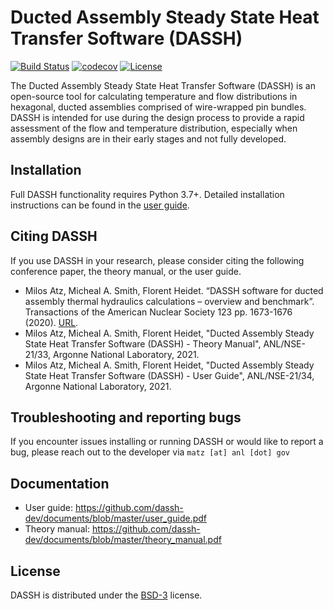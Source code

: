 # Ducted Assembly Steady State Heat Transfer Software (DASSH)

[![Build Status](https://travis-ci.com/dassh-dev/dassh.svg?token=9JiRbxest2oH9X8ijsPq&branch=master)](https://travis-ci.com/github/dassh-dev/dassh)
[![codecov](https://codecov.io/gh/dassh-dev/dassh/branch/master/graph/badge.svg)](https://app.codecov.io/gh/dassh-dev/dassh)
[![License](https://img.shields.io/badge/License-BSD%203--Clause-blue.svg)](https://opensource.org/licenses/BSD-3-Clause)


The Ducted Assembly Steady State Heat Transfer Software (DASSH) is an open-source tool for calculating temperature and flow distributions in hexagonal, ducted assemblies comprised of wire-wrapped pin bundles. DASSH is intended for use during the design process to provide a rapid assessment of the flow and temperature distribution, especially when assembly designs are in their early stages and not fully developed.

## Installation
Full DASSH functionality requires Python 3.7+. Detailed installation instructions can be found in the [user guide](https://github.com/dassh-dev/documents/blob/master/user_guide.pdf).

## Citing DASSH
If you use DASSH in your research, please consider citing the following conference paper, the theory manual, or the user guide.
* Milos Atz, Micheal A. Smith, Florent Heidet. “DASSH software for ducted assembly thermal hydraulics calculations – overview and benchmark”. Transactions of the American Nuclear Society 123 pp. 1673-1676 (2020). [URL](https://www.ans.org/pubs/transactions/article-49036/).
* Milos Atz, Micheal A. Smith, Florent Heidet, "Ducted Assembly Steady State Heat Transfer Software (DASSH) - Theory Manual", ANL/NSE-21/33, Argonne National Laboratory, 2021.
* Milos Atz, Micheal A. Smith, Florent Heidet, "Ducted Assembly Steady State Heat Transfer Software (DASSH) - User Guide", ANL/NSE-21/34, Argonne National Laboratory, 2021.

## Troubleshooting and reporting bugs
If you encounter issues installing or running DASSH or would like to report a bug, please reach out to the developer via `matz [at] anl [dot] gov`

## Documentation
* User guide: https://github.com/dassh-dev/documents/blob/master/user_guide.pdf
* Theory manual: https://github.com/dassh-dev/documents/blob/master/theory_manual.pdf

## License
DASSH is distributed under the [BSD-3](https://opensource.org/licenses/BSD-3-Clause) license.
